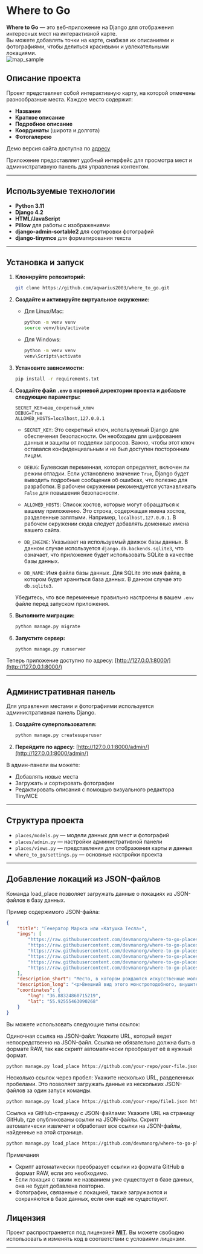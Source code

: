 # Where to Go

**Where to Go** — это веб-приложение на Django для отображения интересных мест на интерактивной карте.  
Вы можете добавлять точки на карте, снабжая их описаниями и фотографиями, чтобы делиться красивыми и увлекательными локациями.  
![map_sample](https://github.com/user-attachments/assets/0f91de00-9f7d-4741-9fac-af351c7f4ae6)


## Описание проекта

Проект представляет собой интерактивную карту, на которой отмечены разнообразные места. Каждое место содержит:
- **Название**  
- **Краткое описание**  
- **Подробное описание**  
- **Координаты** (широта и долгота)  
- **Фотогалерею**

Демо версия сайта доступна по [адресу](http://89.110.122.91)

Приложение предоставляет удобный интерфейс для просмотра мест и административную панель для управления контентом.

---

## Используемые технологии

- **Python 3.11**
- **Django 4.2**
- **HTML/JavaScript**
- **Pillow** для работы с изображениями  
- **django-admin-sortable2** для сортировки фотографий  
- **django-tinymce** для форматирования текста  

---

## Установка и запуск

1. **Клонируйте репозиторий:**
   ```bash
   git clone https://github.com/aqwarius2003/where_to_go.git
   ```

2. **Создайте и активируйте виртуальное окружение:**
   - Для Linux/Mac:
     ```bash
     python -m venv venv
     source venv/bin/activate
     ```
   - Для Windows:
     ```bash
     python -m venv venv
     venv\Scripts\activate
     ```

3. **Установите зависимости:**
   ```bash
   pip install -r requirements.txt
   ```

4. **Создайте файл `.env` в корневой директории проекта и добавьте следующие параметры:**
   ```
   SECRET_KEY=ваш_секретный_ключ
   DEBUG=True
   ALLOWED_HOSTS=localhost,127.0.0.1
   ```
   
   - `SECRET_KEY`: Это секретный ключ, используемый Django для обеспечения безопасности. Он необходим для шифрования данных и защиты от подделки запросов. Важно, чтобы этот ключ оставался конфиденциальным и не был доступен посторонним лицам.

   - `DEBUG`: Булевская переменная, которая определяет, включен ли режим отладки. Если установлено значение `True`, Django будет выводить подробные сообщения об ошибках, что полезно для разработки. В рабочем окружении рекомендуется устанавливать `False` для повышения безопасности.

   - `ALLOWED_HOSTS`: Список хостов, которые могут обращаться к вашему приложению. Это строка, содержащая имена хостов, разделенные запятыми. Например, `localhost,127.0.0.1`. В рабочем окружении сюда следует добавлять доменные имена вашего сайта.

   - `DB_ENGINE`: Указывает на используемый движок базы данных. В данном случае используется `django.db.backends.sqlite3`, что означает, что приложение будет использовать SQLite в качестве базы данных.

   - `DB_NAME`: Имя файла базы данных. Для SQLite это имя файла, в котором будет храниться база данных. В данном случае это `db.sqlite3`.
   

   Убедитесь, что все переменные правильно настроены в вашем `.env` файле перед запуском приложения.


5. **Выполните миграции:**
   ```bash
   python manage.py migrate
   ```

6. **Запустите сервер:**
   ```bash
   python manage.py runserver
   ```

Теперь приложение доступно по адресу: [http://127.0.0.1:8000/](http://127.0.0.1:8000/)

---

## Административная панель

Для управления местами и фотографиями используется административная панель Django.  

1. **Создайте суперпользователя:**
   ```bash
   python manage.py createsuperuser
   ```

2. **Перейдите по адресу:**
   [http://127.0.0.1:8000/admin/](http://127.0.0.1:8000/admin/)  

В админ-панели вы можете:
- Добавлять новые места  
- Загружать и сортировать фотографии  
- Редактировать описания с помощью визуального редактора TinyMCE  

---

## Структура проекта

- `places/models.py` — модели данных для мест и фотографий  
- `places/admin.py` — настройки административной панели  
- `places/views.py` — представления для отображения карты и данных  
- `where_to_go/settings.py` — основные настройки проекта  

---

## Добавление локаций из JSON-файлов
Команда load_place позволяет загружать данные о локациях из JSON-файлов в базу данных. 

Пример содержимого JSON-файла:
   ```json
   {
       "title": "Генератор Маркса или «Катушка Тесла»",
       "imgs": [
           "https://raw.githubusercontent.com/devmanorg/where-to-go-places/master/media/d3b5cc74cc94c802b51c85542b2f9ad5.jpg",
           "https://raw.githubusercontent.com/devmanorg/where-to-go-places/master/media/b742b82f77028d6a8c9be681cab25a3d.jpg",
           "https://raw.githubusercontent.com/devmanorg/where-to-go-places/master/media/57f990fd24a55324fc1fc541cac41b99.jpg",
           "https://raw.githubusercontent.com/devmanorg/where-to-go-places/master/media/2d5be0d4e83fdde3e8c98f18e0d2e365.jpg",
           "https://raw.githubusercontent.com/devmanorg/where-to-go-places/master/media/d4a8ab43eff1f7e83491610682d13984.jpg",
           "https://raw.githubusercontent.com/devmanorg/where-to-go-places/master/media/7945e1e565530ab6943c40d64f21cfb7.jpg"
       ],
       "description_short": "Место, в котором рождаются искусственные молнии и облака.",
       "description_long": "<p>Внешний вид этого монстроподобного, внушительного комплекса заставляет сердца посетителей биться чаще, а некоторое сходство с катушкой Тесла (на самом деле это генератор Аркадьева-Маркса) влечёт сюда всех любителей научпопа, индастриала и других интересующихся. Для того, чтобы попасть на территорию действующего испытательного стенда ВНИЦ ВЭИ, коим и является это окутанное мифами место, рекомендуется договориться с охраной. Несанкционированное попадание в пределы испытаний может повлечь самые серьёзные последствия!</p>",
       "coordinates": {
           "lng": "36.88324860715219",
           "lat": "55.92555463090268"
       }
   }
   ```

Вы можете использовать следующие типы ссылок:

Одиночная ссылка на JSON-файл: Укажите URL, который ведет непосредственно на JSON-файл. Ссылка не обязательно должна быть в формате RAW, так как скрипт автоматически преобразует её в нужный формат.
   ```bash
   python manage.py load_place https://github.com/your-repo/your-file.json
   ```

Несколько ссылок через пробел: Укажите несколько URL, разделенных пробелами. Это позволяет загружать данные из нескольких JSON-файлов за один запуск команды.
   ```bash
   python manage.py load_place https://github.com/your-repo/file1.json https://github.com/your-repo/file2.json
   ```

Ссылка на GitHub-страницу с JSON-файлами: Укажите URL на страницу GitHub, где опубликованы ссылки на JSON-файлы. Скрипт автоматически извлечет и обработает все ссылки на JSON-файлы, найденные на этой странице.
   ```bash
  python manage.py load_place https://github.com/devmanorg/where-to-go-places/tree/master/places
   ```

Примечания
- Скрипт автоматически преобразует ссылки из формата GitHub в формат RAW, если это необходимо.
- Если локация с таким же названием уже существует в базе данных, она не будет добавлена повторно.
- Фотографии, связанные с локацией, также загружаются и сохраняются в базе данных, если они ещё не существуют.

## Лицензия

Проект распространяется под лицензией [**MIT**](https://github.com/Skripko-A/enjoymap/blob/master/LICENSE). Вы можете свободно использовать и изменять код в соответствии с условиями лицензии.

---
